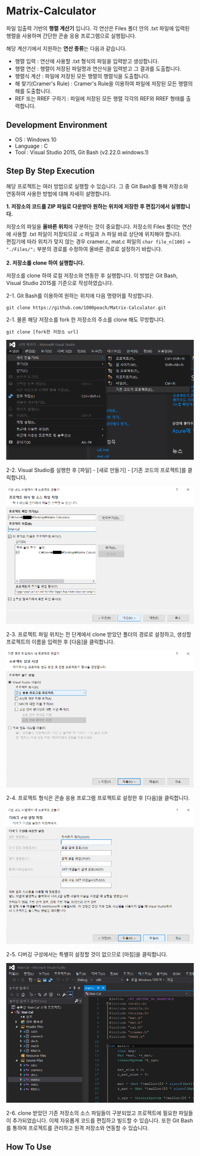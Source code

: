 # Matrix-Calculator

파일 입출력 기반의 **행렬 계산기** 입니다. 각 연산은 Files 폴더 안의 .txt 파일에 입력된 행렬을 사용하며 간단한 콘솔 응용 프로그램으로 실행됩니다.

해당 계산기에서 지원하는 **연산 종류**는 다음과 같습니다.

* 행렬 입력 : 연산에 사용할 .txt 형식의 파일을 입력받고 생성합니다.
* 행렬 연산 : 행렬이 저장된 파일명과 연산식을 입력받고 그 결과를 도출합니다.
* 행렬식 계산 : 파일에 저장된 모든 행렬의 행렬식을 도출합니다.
* 해 찾기(Cramer's Rule) : Cramer's Rule을 이용하여 파일에 저장된 모든 행렬의 해를 도출합니다. 
* REF 또는 RREF 구하기 : 파일에 저장된 모든 행렬 각각의 REF와 RREF 형태를 출력합니다. 

## Development Environment

* OS : Windows 10
* Language : C
* Tool : Visual Studio 2015, Git Bash (v2.22.0.windows.1)

## Step By Step Execution

해당 프로젝트는 여러 방법으로 실행할 수 있습니다. 그 중 Git Bash를 통해 저장소와 연동하여 사용한 방법에 대해 자세히 설명합니다.<br>

**1. 저장소의 코드를 ZIP 파일로 다운받아 원하는 위치에 저장한 후 편집기에서 실행합니다.**

  저장소의 파일을 **올바른 위치**에 구분하는 것이 중요합니다. 저장소의 Files 폴더는 연산에 사용할 .txt 파일이 저장되므로 .c 파일과 .h 파일 바로 상단에 위치해야 합니다.<br>편집기에 따라 위치가 맞지 않는 경우 cramer.c, mat.c 파일의 ```char file_n[100] = "./Files/";``` 부분의 경로를 수정하여 올바른 경로로 설정하기 바랍니다.<br><br>
**2. 저장소를 clone 하여 실행합니다.**

저장소를 clone 하여 로컬 저장소와 연동한 후 실행합니다. 이 방법은 Git Bash, Visual Studio 2015를 기준으로 작성하였습니다.

2-1. Git Bash를 이용하여 원하는 위치에 다음 명령어를 작성합니다.

```
git clone https://github.com/1000peach/Matrix-Calculator.git
```

2-1. 물론 해당 저장소를 fork 한 저장소의 주소를 clone 해도 무방합니다. 

```
git clone [fork한 저장소 url]
```
![OpenProject](./ReadmeImgs/OpenProject.png)

2-2. Visual Studio를 실행한 후 [파일] - [새로 만들기] - [기존 코드의 프로젝트]를 클릭합니다.

![InputName](./ReadmeImgs/InputName.png)

2-3. 프로젝트 파일 위치는 전 단계에서 clone 받았던 폴더의 경로로 설정하고, 생성할 프로젝트의 이름을 입력한 후 [다음]을 클릭합니다.

![SelectBuild](./ReadmeImgs/SelectBuild.png)

2-4. 프로젝트 형식은 콘솔 응용 프로그램 프로젝트로 설정한 후 [다음]을 클릭합니다.

![Nothing](./ReadmeImgs/Nothing.png)

2-5. 디버깅 구성에서는 특별히 설정할 것이 없으므로 [마침]을 클릭합니다.

![Success](./ReadmeImgs/Success.png)

2-6. clone 받았던 기존 저장소의 소스 파일들이 구분되었고 프로젝트에 필요한 파일들이 추가되었습니다. 이제 자유롭게 코드를 편집하고 빌드할 수 있습니다. 또한 Git Bash를 통하여 프로젝트를 관리하고 원격 저장소와 연동할 수 있습니다.

## How To Use
